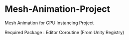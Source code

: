 # Mesh-Animation-Project
Mesh Animation for GPU Instancing Project

Required Package :  Editor Coroutine (From Unity Registry)
